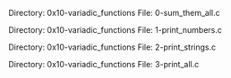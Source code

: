 Directory: 0x10-variadic_functions
File: 0-sum_them_all.c

Directory: 0x10-variadic_functions
File: 1-print_numbers.c

Directory: 0x10-variadic_functions
File: 2-print_strings.c

Directory: 0x10-variadic_functions
File: 3-print_all.c
